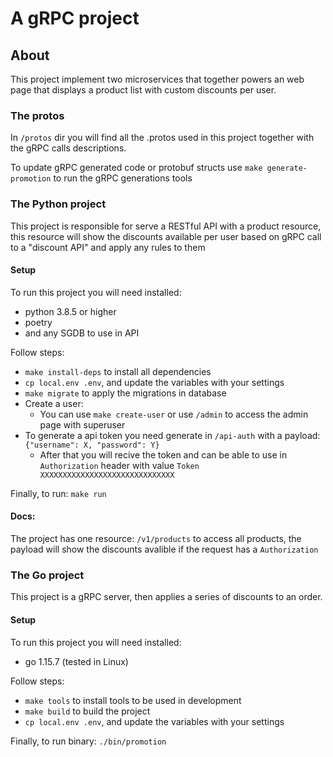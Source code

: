 # A gRPC project

## About
This project implement two microservices that together powers an web page that displays a product list with custom discounts per user.

### The protos
In `/protos` dir you will find all the .protos used in this project together with the gRPC calls descriptions.

To update gRPC generated code or protobuf structs use `make generate-promotion` to run the gRPC generations tools

### The Python project
This project is responsible for serve a RESTful API with a product resource, this resource will show the discounts available per user based on gRPC call to a "discount API" and apply any rules to them

#### Setup
To run this project you will need installed:
- python 3.8.5 or higher
- poetry
- and any SGDB to use in API

Follow steps:
- `make install-deps` to install all dependencies
- `cp local.env .env`, and update the variables with your settings
- `make migrate` to apply the migrations in database
- Create a user:
  - You can use `make create-user` or use `/admin` to access the admin page with superuser
- To generate a api token you need generate in `/api-auth` with a payload: `{"username": X, "password": Y}`
  - After that you will recive the token and can be able to use in `Authorization` header with value `Token XXXXXXXXXXXXXXXXXXXXXXXXXXXXXX`

Finally, to run: `make run`

#### Docs:
The project has one resource: `/v1/products` to access all products, the payload will show the discounts avalible if the request has a `Authorization`


### The Go project
This project is a gRPC server, then applies a series of discounts to an order.

#### Setup
To run this project you will need installed:
- go 1.15.7 (tested in Linux)

Follow steps:
- `make tools` to install tools to be used in development
- `make build` to build the project
- `cp local.env .env`, and update the variables with your settings

Finally, to run binary: `./bin/promotion`
